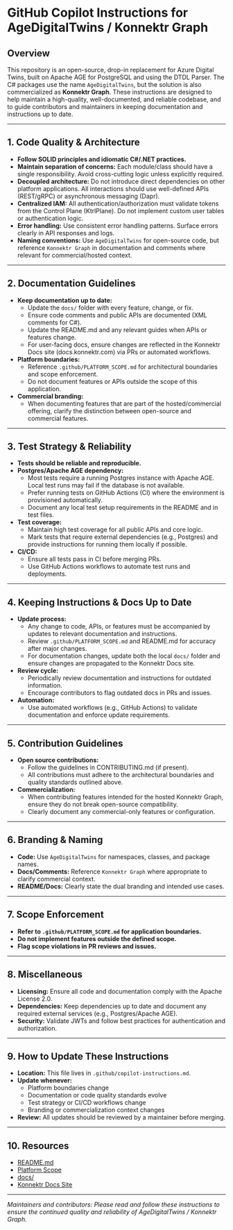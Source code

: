 # GitHub Copilot Instructions for AgeDigitalTwins / Konnektr Graph

## Overview

This repository is an open-source, drop-in replacement for Azure Digital Twins, built on Apache AGE for PostgreSQL and using the DTDL Parser. The C# packages use the name `AgeDigitalTwins`, but the solution is also commercialized as **Konnektr Graph**. These instructions are designed to help maintain a high-quality, well-documented, and reliable codebase, and to guide contributors and maintainers in keeping documentation and instructions up to date.

---

## 1. Code Quality & Architecture

- **Follow SOLID principles and idiomatic C#/.NET practices.**
- **Maintain separation of concerns:** Each module/class should have a single responsibility. Avoid cross-cutting logic unless explicitly required.
- **Decoupled architecture:** Do not introduce direct dependencies on other platform applications. All interactions should use well-defined APIs (REST/gRPC) or asynchronous messaging (Dapr).
- **Centralized IAM:** All authentication/authorization must validate tokens from the Control Plane (KtrlPlane). Do not implement custom user tables or authentication logic.
- **Error handling:** Use consistent error handling patterns. Surface errors clearly in API responses and logs.
- **Naming conventions:** Use `AgeDigitalTwins` for open-source code, but reference `Konnektr Graph` in documentation and comments where relevant for commercial/hosted context.

---

## 2. Documentation Guidelines

- **Keep documentation up to date:**
  - Update the `docs/` folder with every feature, change, or fix.
  - Ensure code comments and public APIs are documented (XML comments for C#).
  - Update the README.md and any relevant guides when APIs or features change.
  - For user-facing docs, ensure changes are reflected in the Konnektr Docs site (docs.konnektr.com) via PRs or automated workflows.
- **Platform boundaries:**
  - Reference `.github/PLATFORM_SCOPE.md` for architectural boundaries and scope enforcement.
  - Do not document features or APIs outside the scope of this application.
- **Commercial branding:**
  - When documenting features that are part of the hosted/commercial offering, clarify the distinction between open-source and commercial features.

---

## 3. Test Strategy & Reliability

- **Tests should be reliable and reproducible.**
- **Postgres/Apache AGE dependency:**
  - Most tests require a running Postgres instance with Apache AGE. Local test runs may fail if the database is not available.
  - Prefer running tests on GitHub Actions (CI) where the environment is provisioned automatically.
  - Document any local test setup requirements in the README and in test files.
- **Test coverage:**
  - Maintain high test coverage for all public APIs and core logic.
  - Mark tests that require external dependencies (e.g., Postgres) and provide instructions for running them locally if possible.
- **CI/CD:**
  - Ensure all tests pass in CI before merging PRs.
  - Use GitHub Actions workflows to automate test runs and deployments.

---

## 4. Keeping Instructions & Docs Up to Date

- **Update process:**
  - Any change to code, APIs, or features must be accompanied by updates to relevant documentation and instructions.
  - Review `.github/PLATFORM_SCOPE.md` and README.md for accuracy after major changes.
  - For documentation changes, update both the local `docs/` folder and ensure changes are propagated to the Konnektr Docs site.
- **Review cycle:**
  - Periodically review documentation and instructions for outdated information.
  - Encourage contributors to flag outdated docs in PRs and issues.
- **Automation:**
  - Use automated workflows (e.g., GitHub Actions) to validate documentation and enforce update requirements.

---

## 5. Contribution Guidelines

- **Open source contributions:**
  - Follow the guidelines in CONTRIBUTING.md (if present).
  - All contributions must adhere to the architectural boundaries and quality standards outlined above.
- **Commercialization:**
  - When contributing features intended for the hosted Konnektr Graph, ensure they do not break open-source compatibility.
  - Clearly document any commercial-only features or configuration.

---

## 6. Branding & Naming

- **Code:** Use `AgeDigitalTwins` for namespaces, classes, and package names.
- **Docs/Comments:** Reference `Konnektr Graph` where appropriate to clarify commercial context.
- **README/Docs:** Clearly state the dual branding and intended use cases.

---

## 7. Scope Enforcement

- **Refer to `.github/PLATFORM_SCOPE.md` for application boundaries.**
- **Do not implement features outside the defined scope.**
- **Flag scope violations in PR reviews and issues.**

---

## 8. Miscellaneous

- **Licensing:** Ensure all code and documentation comply with the Apache License 2.0.
- **Dependencies:** Keep dependencies up to date and document any required external services (e.g., Postgres/Apache AGE).
- **Security:** Validate JWTs and follow best practices for authentication and authorization.

---

## 9. How to Update These Instructions

- **Location:** This file lives in `.github/copilot-instructions.md`.
- **Update whenever:**
  - Platform boundaries change
  - Documentation or code quality standards evolve
  - Test strategy or CI/CD workflows change
  - Branding or commercialization context changes
- **Review:** All updates should be reviewed by a maintainer before merging.

---

## 10. Resources

- [README.md](../README.md)
- [Platform Scope](./PLATFORM_SCOPE.md)
- [docs/](../docs/)
- [Konnektr Docs Site](https://docs.konnektr.com)

---

_Maintainers and contributors: Please read and follow these instructions to ensure the continued quality and reliability of AgeDigitalTwins / Konnektr Graph._
